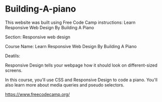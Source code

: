 # Building-A-piano

This website was built using Free Code Camp instructions: Learn Responsive Web Design By Building A Piano

Section: Responsive web design

Course Name: Learn Responsive Web Design By Building A Piano

Deatils:

Responsive Design tells your webpage how it should look on different-sized screens.

In this course, you'll use CSS and Responsive Design to code a piano. You'll also learn more about media queries and pseudo selectors.

https://www.freecodecamp.org/
